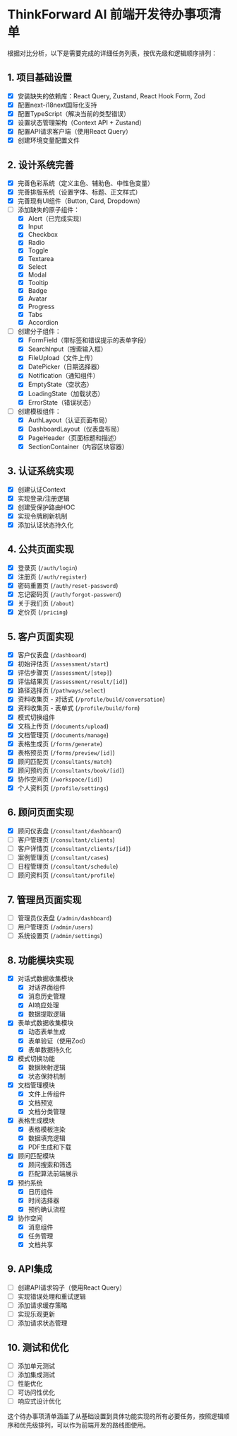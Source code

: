 # ThinkForward AI 前端开发待办事项清单

根据对比分析，以下是需要完成的详细任务列表，按优先级和逻辑顺序排列：

## 1. 项目基础设置

- [x] 安装缺失的依赖库：React Query, Zustand, React Hook Form, Zod
- [x] 配置next-i18next国际化支持
- [x] 配置TypeScript（解决当前的类型错误）
- [x] 设置状态管理架构（Context API + Zustand）
- [x] 配置API请求客户端（使用React Query）
- [x] 创建环境变量配置文件

## 2. 设计系统完善

- [x] 完善色彩系统（定义主色、辅助色、中性色变量）
- [x] 完善排版系统（设置字体、标题、正文样式）
- [x] 完善现有UI组件（Button, Card, Dropdown）
- [ ] 添加缺失的原子组件：
  - [x] Alert（已完成实现）
  - [x] Input
  - [x] Checkbox
  - [x] Radio
  - [x] Toggle
  - [x] Textarea
  - [x] Select
  - [x] Modal
  - [x] Tooltip
  - [x] Badge
  - [x] Avatar
  - [x] Progress
  - [x] Tabs
  - [x] Accordion
- [ ] 创建分子组件：
  - [x] FormField（带标签和错误提示的表单字段）
  - [x] SearchInput（搜索输入框）
  - [x] FileUpload（文件上传）
  - [x] DatePicker（日期选择器）
  - [x] Notification（通知组件）
  - [x] EmptyState（空状态）
  - [x] LoadingState（加载状态）
  - [x] ErrorState（错误状态）
- [ ] 创建模板组件：
  - [x] AuthLayout（认证页面布局）
  - [x] DashboardLayout（仪表盘布局）
  - [x] PageHeader（页面标题和描述）
  - [x] SectionContainer（内容区块容器）

## 3. 认证系统实现

- [x] 创建认证Context
- [x] 实现登录/注册逻辑
- [x] 创建受保护路由HOC
- [x] 实现令牌刷新机制
- [x] 添加认证状态持久化

## 4. 公共页面实现

- [x] 登录页 (`/auth/login`)
- [x] 注册页 (`/auth/register`)
- [x] 密码重置页 (`/auth/reset-password`)
- [x] 忘记密码页 (`/auth/forgot-password`)
- [x] 关于我们页 (`/about`)
- [x] 定价页 (`/pricing`)

## 5. 客户页面实现

- [x] 客户仪表盘 (`/dashboard`)
- [x] 初始评估页 (`/assessment/start`)
- [x] 评估步骤页 (`/assessment/[step]`)
- [x] 评估结果页 (`/assessment/result/[id]`)
- [x] 路径选择页 (`/pathways/select`)
- [x] 资料收集页 - 对话式 (`/profile/build/conversation`)
- [x] 资料收集页 - 表单式 (`/profile/build/form`)
- [x] 模式切换组件
- [x] 文档上传页 (`/documents/upload`)
- [x] 文档管理页 (`/documents/manage`)
- [x] 表格生成页 (`/forms/generate`)
- [x] 表格预览页 (`/forms/preview/[id]`)
- [x] 顾问匹配页 (`/consultants/match`)
- [x] 顾问预约页 (`/consultants/book/[id]`)
- [x] 协作空间页 (`/workspace/[id]`)
- [x] 个人资料页 (`/profile/settings`)

## 6. 顾问页面实现

- [x] 顾问仪表盘 (`/consultant/dashboard`)
- [ ] 客户管理页 (`/consultant/clients`)
- [ ] 客户详情页 (`/consultant/clients/[id]`)
- [ ] 案例管理页 (`/consultant/cases`)
- [ ] 日程管理页 (`/consultant/schedule`)
- [ ] 顾问资料页 (`/consultant/profile`)

## 7. 管理员页面实现

- [ ] 管理员仪表盘 (`/admin/dashboard`)
- [ ] 用户管理页 (`/admin/users`)
- [ ] 系统设置页 (`/admin/settings`)

## 8. 功能模块实现

- [x] 对话式数据收集模块
  - [x] 对话界面组件
  - [x] 消息历史管理
  - [x] AI响应处理
  - [x] 数据提取逻辑
- [x] 表单式数据收集模块
  - [x] 动态表单生成
  - [x] 表单验证（使用Zod）
  - [x] 表单数据持久化
- [x] 模式切换功能
  - [x] 数据映射逻辑
  - [x] 状态保持机制
- [x] 文档管理模块
  - [x] 文件上传组件
  - [x] 文档预览
  - [x] 文档分类管理
- [x] 表格生成模块
  - [x] 表格模板渲染
  - [x] 数据填充逻辑
  - [x] PDF生成和下载
- [x] 顾问匹配模块
  - [x] 顾问搜索和筛选
  - [x] 匹配算法前端展示
- [x] 预约系统
  - [x] 日历组件
  - [x] 时间选择器
  - [x] 预约确认流程
- [x] 协作空间
  - [x] 消息组件
  - [x] 任务管理
  - [x] 文档共享

## 9. API集成

- [ ] 创建API请求钩子（使用React Query）
- [ ] 实现错误处理和重试逻辑
- [ ] 添加请求缓存策略
- [ ] 实现乐观更新
- [ ] 添加请求状态管理

## 10. 测试和优化

- [ ] 添加单元测试
- [ ] 添加集成测试
- [ ] 性能优化
- [ ] 可访问性优化
- [ ] 响应式设计优化

这个待办事项清单涵盖了从基础设置到具体功能实现的所有必要任务，按照逻辑顺序和优先级排列，可以作为前端开发的路线图使用。
